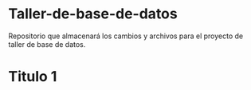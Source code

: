 # Taller-de-base-de-datos
Repositorio que almacenará los cambios y archivos para el proyecto de taller de base de datos.

# Titulo 1

